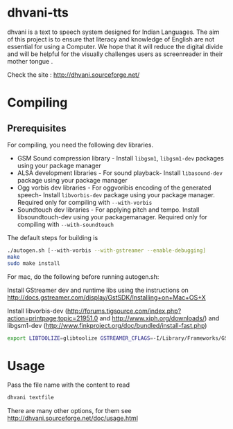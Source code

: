 dhvani-tts
==========

dhvani is a text to speech system designed for Indian Languages. The aim of this project is to ensure that literacy and knowledge of English are not essential for using a Computer. We hope that it will reduce the digital divide and will be helpful for the visually challenges users as screenreader in their mother tongue .

Check the site : http://dhvani.sourceforge.net/

Compiling
=========

Prerequisites
-------------

For compiling, you need the following dev libraries.

* GSM Sound compression library - Install `libgsm1`, `libgsm1-dev` packages using your package manager
* ALSA development libraries - For sound playback- Install `libasound-dev` package using your package manager
* Ogg vorbis dev libraries - For oggvoribis encoding of the generated speech- Install `libvorbis-dev` package using your package manager. Required only for compiling with `--with-vorbis`
* Soundtouch dev libraries - For applying pitch and tempo. Install libsoundtouch-dev using your packagemanager. Required only for compiling with `--with-soundtouch`

The default steps for building is

```bash
./autogen.sh [--with-vorbis --with-gstreamer --enable-debugging]
make
sudo make install
```

For mac, do the following before running autogen.sh: 

Install GStreamer dev and runtime libs using the instructions on http://docs.gstreamer.com/display/GstSDK/Installing+on+Mac+OS+X

Install libvorbis-dev (http://forums.tigsource.com/index.php?action=printpage;topic=21951.0 and http://www.xiph.org/downloads/) and libgsm1-dev (http://www.finkproject.org/doc/bundled/install-fast.php)

```bash
export LIBTOOLIZE=glibtoolize GSTREAMER_CFLAGS=-I/Library/Frameworks/GStreamer.framework/Headers GSTREAMER_LIBS="-L/Library/Frameworks/GStreamer.framework/Libraries -lgstreamer-0.10"
```

Usage
=====

Pass the file name with the content to read

```bash
dhvani textfile
```

There are many other options, for them see http://dhvani.sourceforge.net/doc/usage.html


